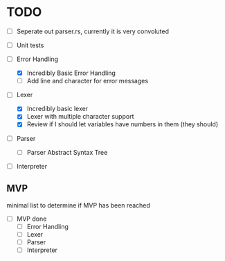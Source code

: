 # TODO

- [ ] Seperate out parser.rs, currently it is very convoluted
- [ ] Unit tests

- [ ] Error Handling
  - [x] Incredibly Basic Error Handling
  - [ ] Add line and character for error messages
- [ ] Lexer
  - [x] Incredibly basic lexer
  - [x] Lexer with multiple character support
  - [x] Review if I should let variables have numbers in them (they should)
- [ ] Parser
  - [ ] Parser Abstract Syntax Tree
- [ ] Interpreter

## MVP

minimal list to determine if MVP has been reached

- [ ] MVP done
  - [ ] Error Handling
  - [ ] Lexer
  - [ ] Parser
  - [ ] Interpreter
